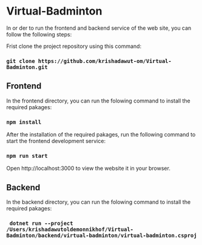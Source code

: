 # Virtual-Badminton

In or der to run the frontend and backend service of the web site, you can follow the following steps:

Frist clone the project repository using this command:

### `git clone https://github.com/krishadawut-om/Virtual-Badminton.git`

## Frontend

In the frontend directory, you can run the folowing command to install the required pakages:

### `npm install`

After the installation of the required pakages, run the following command to start the frontend development service: 

### `npm run start`

Open http://localhost:3000 to view the website it in your browser.

## Backend

In the backend directory, you can run the folowing command to install the required pakages:

### ` dotnet run --project /Users/krishadawutoldemonnikhof/Virtual-Badminton/backend/virtual-badminton/virtual-badminton.csproj` 



